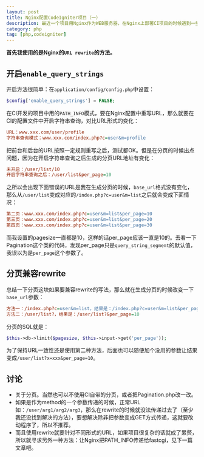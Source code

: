 ```yaml
---
layout: post
title: Nginx配置CodeIgniter项目（一）
description: 最近一个项目用Nginx作为WEB服务器，在Nginx上部署CI项目的时候遇到一些问题，想必好多朋友都遇到或者已经解决了，特总结一下。
category: php
tag: [php,codeigniter]
---
```


**首先我使用的是Nginx的`URL rewrite`的方法。**

## 开启`enable_query_strings`

开启方法很简单：在`application/config/config.php`中设置：

```php
$config['enable_query_strings'] = FALSE;
```

在CI开发的项目中用的`PATH_INFO`模式，要在Nginx配置中重写URL，那么就要在CI的配置文件中开启字符串查询，对比URL形式的变化：

```ini
URL：www.xxx.com/user/profile
字符串查询模式：www.xxx.com/index.php?c=user&m=profile
```

把前台和后台的URL按照一定规则重写之后，测试都OK。但是在分页的时候出点问题，因为在开启字符串查询之后生成的分页URL地址有变化：

```ini
未开启：/user/list/10
开启字符串查询之后：/user/list&per_page=10
```

之所以会出现下面错误的URL是我在生成分页的时候，`base_url`格式没有变化，那么从`/user/list`变成对应的`/index.php?c=user&m=list`之后就会变成下面情况：

```ini
第二页：www.xxx.com/index.php?c=user&m=list&per_page=10
第三页：www.xxx.com/index.php?c=user&m=list&per_page=20
第四页：www.xxx.com/index.php?c=user&m=list&per_page=30
```

而我设置的pagesize一直都是10，这样的话per_page应该一直是10的。去看一下Pagination这个类的代码，发现per_page只是`query_string_segment`的默认值，我误以为是`per_page`这个参数了。

## 分页兼容rewrite

总结一下分页这块如果要兼容rewrite的写法，那么就在生成分页的时候改变一下`base_url`参数：

```ini
方法一：/index.php?c=user&m=list，结果是：/index.php?c=user&m=list&per_page=10
方法二：/user/list?，结果是：/user/list?&per_page=10
```

分页的SQL就是：

```php
$this->db->limit($pagesize, $this->input->get('per_page'));
```

为了保持URL一致性还是使用第二种方法，后面也可以随便加个没用的参数让结果变成`/user/list?x=xxx&per_page=10`。

## 讨论

 * 关于分页。当然也可以不使用CI自带的分页，或者把Pagination.php改一改。
 * 如果是作为method的一个参数传递的时候，正常URL如：`/user/arg1/arg2/arg3`，那么在rewrite的时候就没法传递过去了（至少我还没找到解决的方法），要想解决除非把参数变成GET方式传递，这就要改动程序了，所以不推荐。
 * 而且使用rewrite就要针对不同形式的URL，如果项目很复杂的话就成了累赘，所以就寻求另外一种方法：让Nginx把PATH_INFO传递给fastcgi，见下一篇文章吧。
